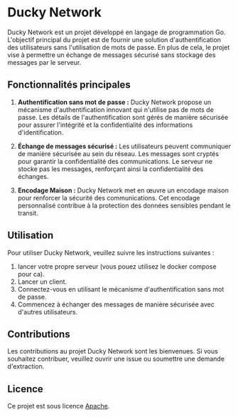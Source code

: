 # Ducky Network

Ducky Network est un projet développé en langage de programmation Go. L'objectif principal du projet est de fournir une solution d'authentification des utilisateurs sans l'utilisation de mots de passe. En plus de cela, le projet vise à permettre un échange de messages sécurisé sans stockage des messages par le serveur.

## Fonctionnalités principales

1. **Authentification sans mot de passe :**
   Ducky Network propose un mécanisme d'authentification innovant qui n'utilise pas de mots de passe. Les détails de l'authentification sont gérés de manière sécurisée pour assurer l'intégrité et la confidentialité des informations d'identification.

2. **Échange de messages sécurisé :**
   Les utilisateurs peuvent communiquer de manière sécurisée au sein du réseau. Les messages sont cryptés pour garantir la confidentialité des communications. Le serveur ne stocke pas les messages, renforçant ainsi la confidentialité des échanges.

3. **Encodage Maison :**
   Ducky Network met en œuvre un encodage maison pour renforcer la sécurité des communications. Cet encodage personnalisé contribue à la protection des données sensibles pendant le transit.

## Utilisation

Pour utiliser Ducky Network, veuillez suivre les instructions suivantes :

1. lancer votre propre serveur (vous pouez utilisez le docker compose pour ca).
2. Lancer un client.
3. Connectez-vous en utilisant le mécanisme d'authentification sans mot de passe.
4. Commencez à échanger des messages de manière sécurisée avec d'autres utilisateurs.

## Contributions

Les contributions au projet Ducky Network sont les bienvenues. Si vous souhaitez contribuer, veuillez ouvrir une issue ou soumettre une demande d'extraction.

## Licence

Ce projet est sous licence [Apache](LICENSE).

